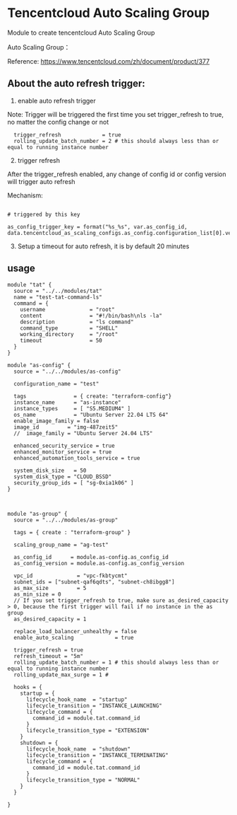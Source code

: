 # Tencentcloud Auto Scaling Group

Module to create tencentcloud Auto Scaling Group

Auto Scaling Group：

Reference: https://www.tencentcloud.com/zh/document/product/377


## About the auto refresh trigger:

1. enable auto refresh trigger

Note: Trigger will be triggered the first time you set trigger_refresh to true, no matter the config change or not

```hcl
  trigger_refresh             = true
  rolling_update_batch_number = 2 # this should always less than or equal to running instance number
```

2. trigger refresh

After the trigger_refresh enabled, any change of config id or config version will trigger auto refresh

Mechanism: 

```hcl

# triggered by this key

as_config_trigger_key = format("%s_%s", var.as_config_id, data.tencentcloud_as_scaling_configs.as_config.configuration_list[0].version_number)

```

3. Setup a timeout for auto refresh, it is by default 20 minutes



## usage
```hcl
module "tat" {
  source = "../../modules/tat"
  name = "test-tat-command-ls"
  command = {
    username              = "root"
    content               = "#!/bin/bash\nls -la"
    description           = "ls command"
    command_type          = "SHELL"
    working_directory     = "/root"
    timeout               = 50
  }
}

module "as-config" {
  source = "../../modules/as-config"

  configuration_name = "test"

  tags               = { create: "terraform-config"}
  instance_name      = "as-instance"
  instance_types     = [ "S5.MEDIUM4" ]
  os_name            = "Ubuntu Server 22.04 LTS 64"
  enable_image_family = false
  image_id         = "img-487zeit5"
  //  image_family = "Ubuntu Server 24.04 LTS"

  enhanced_security_service = true
  enhanced_monitor_service = true
  enhanced_automation_tools_service = true

  system_disk_size   = 50
  system_disk_type = "CLOUD_BSSD"
  security_group_ids = [ "sg-0xia1k06" ]
}



module "as-group" {
  source = "../../modules/as-group"

  tags = { create : "terraform-group" }

  scaling_group_name = "ag-test"

  as_config_id      = module.as-config.as_config_id
  as_config_version = module.as-config.as_config_version

  vpc_id              = "vpc-fkbtycmt"
  subnet_ids = ["subnet-qaf6qdts", "subnet-ch8ibgg8"]
  as_max_size         = 5
  as_min_size = 0
  // If you set trigger_refresh to true, make sure as_desired_capacity > 0, because the first trigger will fail if no instance in the as group
  as_desired_capacity = 1

  replace_load_balancer_unhealthy = false
  enable_auto_scaling             = true

  trigger_refresh = true
  refresh_timeout = "5m"
  rolling_update_batch_number = 1 # this should always less than or equal to running instance number
  rolling_update_max_surge = 1 #

  hooks = {
    startup = {
      lifecycle_hook_name  = "startup"
      lifecycle_transition = "INSTANCE_LAUNCHING"
      lifecycle_command = {
        command_id = module.tat.command_id
      }
      lifecycle_transition_type = "EXTENSION"
    }
    shutdown = {
      lifecycle_hook_name  = "shutdown"
      lifecycle_transition = "INSTANCE_TERMINATING"
      lifecycle_command = {
        command_id = module.tat.command_id
      }
      lifecycle_transition_type = "NORMAL"
    }
  }

}

```
